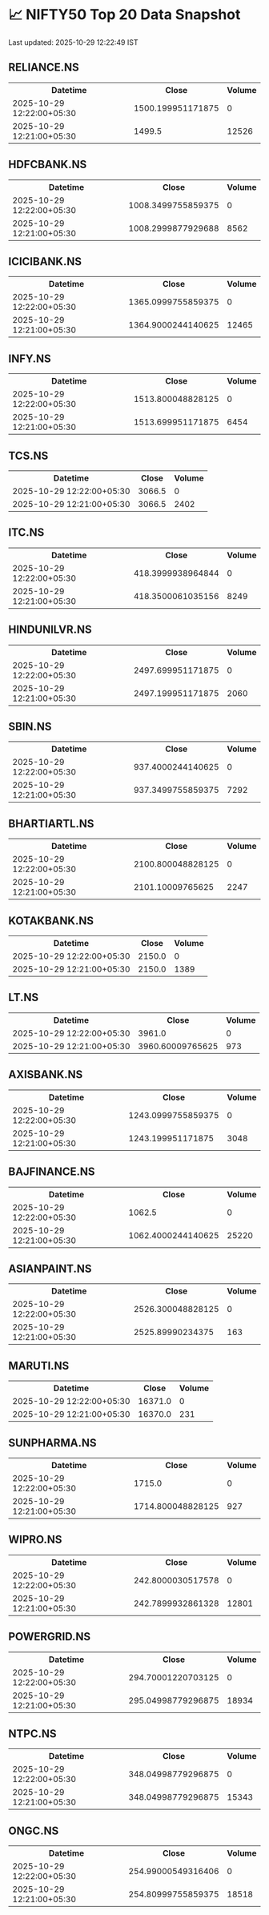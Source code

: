 # 📈 NIFTY50 Top 20 Data Snapshot

Last updated: 2025-10-29 12:22:49 IST

## RELIANCE.NS

<table>
  <tr><th>Datetime</th><th>Close</th><th>Volume</th></tr>
  <tr><td>2025-10-29 12:22:00+05:30</td><td>1500.199951171875</td><td>0</td></tr>
  <tr><td>2025-10-29 12:21:00+05:30</td><td>1499.5</td><td>12526</td></tr>
</table>

## HDFCBANK.NS

<table>
  <tr><th>Datetime</th><th>Close</th><th>Volume</th></tr>
  <tr><td>2025-10-29 12:22:00+05:30</td><td>1008.3499755859375</td><td>0</td></tr>
  <tr><td>2025-10-29 12:21:00+05:30</td><td>1008.2999877929688</td><td>8562</td></tr>
</table>

## ICICIBANK.NS

<table>
  <tr><th>Datetime</th><th>Close</th><th>Volume</th></tr>
  <tr><td>2025-10-29 12:22:00+05:30</td><td>1365.0999755859375</td><td>0</td></tr>
  <tr><td>2025-10-29 12:21:00+05:30</td><td>1364.9000244140625</td><td>12465</td></tr>
</table>

## INFY.NS

<table>
  <tr><th>Datetime</th><th>Close</th><th>Volume</th></tr>
  <tr><td>2025-10-29 12:22:00+05:30</td><td>1513.800048828125</td><td>0</td></tr>
  <tr><td>2025-10-29 12:21:00+05:30</td><td>1513.699951171875</td><td>6454</td></tr>
</table>

## TCS.NS

<table>
  <tr><th>Datetime</th><th>Close</th><th>Volume</th></tr>
  <tr><td>2025-10-29 12:22:00+05:30</td><td>3066.5</td><td>0</td></tr>
  <tr><td>2025-10-29 12:21:00+05:30</td><td>3066.5</td><td>2402</td></tr>
</table>

## ITC.NS

<table>
  <tr><th>Datetime</th><th>Close</th><th>Volume</th></tr>
  <tr><td>2025-10-29 12:22:00+05:30</td><td>418.3999938964844</td><td>0</td></tr>
  <tr><td>2025-10-29 12:21:00+05:30</td><td>418.3500061035156</td><td>8249</td></tr>
</table>

## HINDUNILVR.NS

<table>
  <tr><th>Datetime</th><th>Close</th><th>Volume</th></tr>
  <tr><td>2025-10-29 12:22:00+05:30</td><td>2497.699951171875</td><td>0</td></tr>
  <tr><td>2025-10-29 12:21:00+05:30</td><td>2497.199951171875</td><td>2060</td></tr>
</table>

## SBIN.NS

<table>
  <tr><th>Datetime</th><th>Close</th><th>Volume</th></tr>
  <tr><td>2025-10-29 12:22:00+05:30</td><td>937.4000244140625</td><td>0</td></tr>
  <tr><td>2025-10-29 12:21:00+05:30</td><td>937.3499755859375</td><td>7292</td></tr>
</table>

## BHARTIARTL.NS

<table>
  <tr><th>Datetime</th><th>Close</th><th>Volume</th></tr>
  <tr><td>2025-10-29 12:22:00+05:30</td><td>2100.800048828125</td><td>0</td></tr>
  <tr><td>2025-10-29 12:21:00+05:30</td><td>2101.10009765625</td><td>2247</td></tr>
</table>

## KOTAKBANK.NS

<table>
  <tr><th>Datetime</th><th>Close</th><th>Volume</th></tr>
  <tr><td>2025-10-29 12:22:00+05:30</td><td>2150.0</td><td>0</td></tr>
  <tr><td>2025-10-29 12:21:00+05:30</td><td>2150.0</td><td>1389</td></tr>
</table>

## LT.NS

<table>
  <tr><th>Datetime</th><th>Close</th><th>Volume</th></tr>
  <tr><td>2025-10-29 12:22:00+05:30</td><td>3961.0</td><td>0</td></tr>
  <tr><td>2025-10-29 12:21:00+05:30</td><td>3960.60009765625</td><td>973</td></tr>
</table>

## AXISBANK.NS

<table>
  <tr><th>Datetime</th><th>Close</th><th>Volume</th></tr>
  <tr><td>2025-10-29 12:22:00+05:30</td><td>1243.0999755859375</td><td>0</td></tr>
  <tr><td>2025-10-29 12:21:00+05:30</td><td>1243.199951171875</td><td>3048</td></tr>
</table>

## BAJFINANCE.NS

<table>
  <tr><th>Datetime</th><th>Close</th><th>Volume</th></tr>
  <tr><td>2025-10-29 12:22:00+05:30</td><td>1062.5</td><td>0</td></tr>
  <tr><td>2025-10-29 12:21:00+05:30</td><td>1062.4000244140625</td><td>25220</td></tr>
</table>

## ASIANPAINT.NS

<table>
  <tr><th>Datetime</th><th>Close</th><th>Volume</th></tr>
  <tr><td>2025-10-29 12:22:00+05:30</td><td>2526.300048828125</td><td>0</td></tr>
  <tr><td>2025-10-29 12:21:00+05:30</td><td>2525.89990234375</td><td>163</td></tr>
</table>

## MARUTI.NS

<table>
  <tr><th>Datetime</th><th>Close</th><th>Volume</th></tr>
  <tr><td>2025-10-29 12:22:00+05:30</td><td>16371.0</td><td>0</td></tr>
  <tr><td>2025-10-29 12:21:00+05:30</td><td>16370.0</td><td>231</td></tr>
</table>

## SUNPHARMA.NS

<table>
  <tr><th>Datetime</th><th>Close</th><th>Volume</th></tr>
  <tr><td>2025-10-29 12:22:00+05:30</td><td>1715.0</td><td>0</td></tr>
  <tr><td>2025-10-29 12:21:00+05:30</td><td>1714.800048828125</td><td>927</td></tr>
</table>

## WIPRO.NS

<table>
  <tr><th>Datetime</th><th>Close</th><th>Volume</th></tr>
  <tr><td>2025-10-29 12:22:00+05:30</td><td>242.8000030517578</td><td>0</td></tr>
  <tr><td>2025-10-29 12:21:00+05:30</td><td>242.7899932861328</td><td>12801</td></tr>
</table>

## POWERGRID.NS

<table>
  <tr><th>Datetime</th><th>Close</th><th>Volume</th></tr>
  <tr><td>2025-10-29 12:22:00+05:30</td><td>294.70001220703125</td><td>0</td></tr>
  <tr><td>2025-10-29 12:21:00+05:30</td><td>295.04998779296875</td><td>18934</td></tr>
</table>

## NTPC.NS

<table>
  <tr><th>Datetime</th><th>Close</th><th>Volume</th></tr>
  <tr><td>2025-10-29 12:22:00+05:30</td><td>348.04998779296875</td><td>0</td></tr>
  <tr><td>2025-10-29 12:21:00+05:30</td><td>348.04998779296875</td><td>15343</td></tr>
</table>

## ONGC.NS

<table>
  <tr><th>Datetime</th><th>Close</th><th>Volume</th></tr>
  <tr><td>2025-10-29 12:22:00+05:30</td><td>254.99000549316406</td><td>0</td></tr>
  <tr><td>2025-10-29 12:21:00+05:30</td><td>254.80999755859375</td><td>18518</td></tr>
</table>

